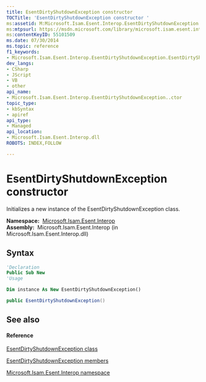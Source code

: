 ```yaml
---
title: EsentDirtyShutdownException constructor 
TOCTitle: 'EsentDirtyShutdownException constructor '
ms:assetid: M:Microsoft.Isam.Esent.Interop.EsentDirtyShutdownException.#ctor
ms:mtpsurl: https://msdn.microsoft.com/library/microsoft.isam.esent.interop.esentdirtyshutdownexception.esentdirtyshutdownexception(v=EXCHG.10)
ms:contentKeyID: 55101509
ms.date: 07/30/2014
ms.topic: reference
f1_keywords:
- Microsoft.Isam.Esent.Interop.EsentDirtyShutdownException.EsentDirtyShutdownException
dev_langs:
- CSharp
- JScript
- VB
- other
api_name: 
- Microsoft.Isam.Esent.Interop.EsentDirtyShutdownException..ctor
topic_type: 
- kbSyntax
- apiref
api_type: 
- Managed
api_location: 
- Microsoft.Isam.Esent.Interop.dll
ROBOTS: INDEX,FOLLOW

---
```


# EsentDirtyShutdownException constructor

Initializes a new instance of the EsentDirtyShutdownException class.

**Namespace:**  [Microsoft.Isam.Esent.Interop](./microsoft.isam.esent.interop-namespace.md)  
**Assembly:**  Microsoft.Isam.Esent.Interop (in Microsoft.Isam.Esent.Interop.dll)

## Syntax

``` vb
'Declaration
Public Sub New
'Usage

Dim instance As New EsentDirtyShutdownException()
```

``` csharp
public EsentDirtyShutdownException()
```

## See also

#### Reference

[EsentDirtyShutdownException class](./esentdirtyshutdownexception-class.md)

[EsentDirtyShutdownException members](./esentdirtyshutdownexception-members.md)

[Microsoft.Isam.Esent.Interop namespace](./microsoft.isam.esent.interop-namespace.md)